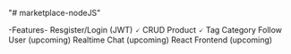 "# marketplace-nodeJS" 

-Features-
Resgister/Login (JWT) 🗸
CRUD Product 🗸
Tag Category 
Follow User (upcoming)
Realtime Chat (upcoming)
React Frontend (upcoming) 
